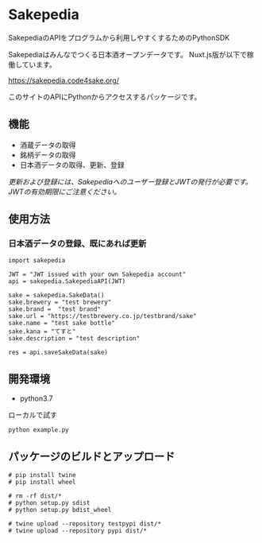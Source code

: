 # Sakepedia
SakepediaのAPIをプログラムから利用しやすくするためのPythonSDK

Sakepediaはみんなでつくる日本酒オープンデータです。
Nuxt.js版が以下で稼働しています。

https://sakepedia.code4sake.org/

このサイトのAPIにPythonからアクセスするパッケージです。

## 機能
- 酒蔵データの取得
- 銘柄データの取得
- 日本酒データの取得、更新、登録

*更新および登録には、Sakepediaへのユーザー登録とJWTの発行が必要です。
JWTの有効期限にご注意ください。*

## 使用方法

### 日本酒データの登録、既にあれば更新

```
import sakepedia

JWT = "JWT issued with your own Sakepedia account"
api = sakepedia.SakepediaAPI(JWT)

sake = sakepedia.SakeData()
sake.brewery = "test brewery"
sake.brand =  "test brand"
sake.url = "https://testbrewery.co.jp/testbrand/sake"
sake.name = "test sake bottle"
sake.kana = "てすと"
sake.description = "test description"

res = api.saveSakeData(sake)
```

## 開発環境

- python3.7

ローカルで試す

```
python example.py
```

## パッケージのビルドとアップロード

```
# pip install twine
# pip install wheel
```

```
# rm -rf dist/*
# python setup.py sdist
# python setup.py bdist_wheel
```

```
# twine upload --repository testpypi dist/*
# twine upload --repository pypi dist/*
```
